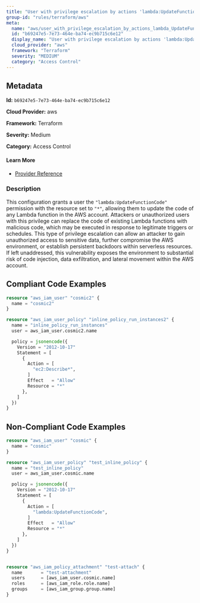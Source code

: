 ```yaml
---
title: "User with privilege escalation by actions 'lambda:UpdateFunctionCode'"
group-id: "rules/terraform/aws"
meta:
  name: "aws/user_with_privilege_escalation_by_actions_lambda_UpdateFunctionCode"
  id: "b69247e5-7e73-464e-ba74-ec9b715c6e12"
  display_name: "User with privilege escalation by actions 'lambda:UpdateFunctionCode'"
  cloud_provider: "aws"
  framework: "Terraform"
  severity: "MEDIUM"
  category: "Access Control"
---
```

## Metadata

**Id:** `b69247e5-7e73-464e-ba74-ec9b715c6e12`

**Cloud Provider:** aws

**Framework:** Terraform

**Severity:** Medium

**Category:** Access Control

#### Learn More

 - [Provider Reference](https://registry.terraform.io/providers/hashicorp/aws/latest/docs/resources/iam_user_policy#policy)

### Description

 This configuration grants a user the `"lambda:UpdateFunctionCode"` permission with the resource set to `"*"`, allowing them to update the code of any Lambda function in the AWS account. Attackers or unauthorized users with this privilege can replace the code of existing Lambda functions with malicious code, which may be executed in response to legitimate triggers or schedules. This type of privilege escalation can allow an attacker to gain unauthorized access to sensitive data, further compromise the AWS environment, or establish persistent backdoors within serverless resources. If left unaddressed, this vulnerability exposes the environment to substantial risk of code injection, data exfiltration, and lateral movement within the AWS account.


## Compliant Code Examples
```terraform
resource "aws_iam_user" "cosmic2" {
  name = "cosmic2"
}

resource "aws_iam_user_policy" "inline_policy_run_instances2" {
  name = "inline_policy_run_instances"
  user = aws_iam_user.cosmic2.name

  policy = jsonencode({
    Version = "2012-10-17"
    Statement = [
      {
        Action = [
          "ec2:Describe*",
        ]
        Effect   = "Allow"
        Resource = "*"
      },
    ]
  })
}

```
## Non-Compliant Code Examples
```terraform
resource "aws_iam_user" "cosmic" {
  name = "cosmic"
}

resource "aws_iam_user_policy" "test_inline_policy" {
  name = "test_inline_policy"
  user = aws_iam_user.cosmic.name

  policy = jsonencode({
    Version = "2012-10-17"
    Statement = [
      {
        Action = [
          "lambda:UpdateFunctionCode",
        ]
        Effect   = "Allow"
        Resource = "*"
      },
    ]
  })
}


resource "aws_iam_policy_attachment" "test-attach" {
  name       = "test-attachment"
  users      = [aws_iam_user.cosmic.name]
  roles      = [aws_iam_role.role.name]
  groups     = [aws_iam_group.group.name]
}


```